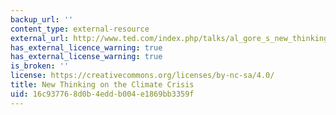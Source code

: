 ```yaml
---
backup_url: ''
content_type: external-resource
external_url: http://www.ted.com/index.php/talks/al_gore_s_new_thinking_on_the_climate_crisis.html
has_external_licence_warning: true
has_external_license_warning: true
is_broken: ''
license: https://creativecommons.org/licenses/by-nc-sa/4.0/
title: New Thinking on the Climate Crisis
uid: 16c93776-8d0b-4edd-b004-e1869bb3359f
---
```


